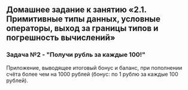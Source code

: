 ## Домашнее задание к занятию «2.1. Примитивные типы данных, условные операторы, выход за границы типов и погрешность вычислений»
### Задача №2 - "Получи рубль за каждые 100!"
Приложение, выводящее итоговый бонус и баланс, при пополнении счёта более чем на 1000 рублей (бонус: по 1 рублю за каждые 100 рублей).
